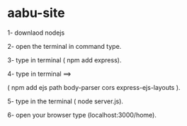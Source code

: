 # aabu-site

1- downlaod nodejs

2- open the terminal in command type.

3- type in terminal ( npm add express).

4- type in terminal   ==>

( npm add ejs path body-parser cors express-ejs-layouts ).

5- type in the terminal ( node server.js).

6- open your browser type (localhost:3000/home).
